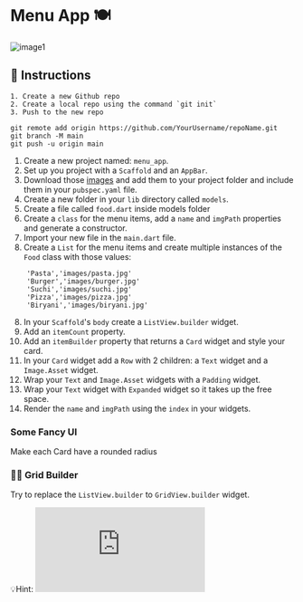 # Menu App 🍽️

![image1](https://user-images.githubusercontent.com/84308096/159009202-d2eb6e65-ee78-4153-bb82-c20787b82a49.png)

## 🍋 Instructions

```
1. Create a new Github repo
2. Create a local repo using the command `git init`
3. Push to the new repo

git remote add origin https://github.com/YourUsername/repoName.git
git branch -M main
git push -u origin main
```

1. Create a new project named: `menu_app`.
2. Set up you project with a `Scaffold` and an `AppBar`.
3. Download those [images](https://github.com/JoinCODED/Task-Flutter-Menu-App/tree/main/assets/images) and add them to your project folder and include them in your `pubspec.yaml` file.
4. Create a new folder in your `lib` directory called `models`.
5. Create a file called `food.dart` inside models folder
6. Create a `class` for the menu items, add a `name` and `imgPath` properties and generate a constructor.
7. Import your new file in the `main.dart` file.
8. Create a `List` for the menu items and create multiple instances of the `Food` class with those values:

```
    'Pasta','images/pasta.jpg'
    'Burger','images/burger.jpg'
    'Suchi','images/suchi.jpg'
    'Pizza','images/pizza.jpg'
    'Biryani','images/biryani.jpg'
```

8. In your `Scaffold`'s `body` create a `ListView.builder` widget.
9. Add an `itemCount` property.
10. Add an `itemBuilder` property that returns a `Card` widget and style your card.
11. In your `Card` widget add a `Row` with 2 children: a `Text` widget and a `Image.Asset` widget.
12. Wrap your `Text` and `Image.Asset` widgets with a `Padding` widget.
13. Wrap your `Text` widget with `Expanded` widget so it takes up the free space.
14. Render the `name` and `imgPath` using the `index` in your widgets.

### Some Fancy UI
Make each Card have a rounded radius

### 🤼‍♂️ Grid Builder

Try to replace the `ListView.builder` to `GridView.builder` widget.

💡Hint: ![docs](https://api.flutter.dev/flutter/widgets/GridView/GridView.builder.html)
